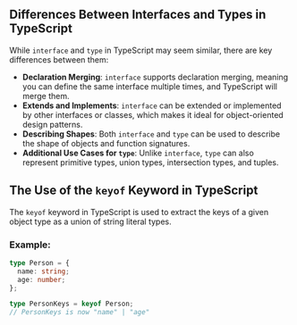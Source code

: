 ## Differences Between Interfaces and Types in TypeScript

While `interface` and `type` in TypeScript may seem similar, there are key differences between them:

- **Declaration Merging**: `interface` supports declaration merging, meaning you can define the same interface multiple times, and TypeScript will merge them.
- **Extends and Implements**: `interface` can be extended or implemented by other interfaces or classes, which makes it ideal for object-oriented design patterns.
- **Describing Shapes**: Both `interface` and `type` can be used to describe the shape of objects and function signatures.
- **Additional Use Cases for `type`**: Unlike `interface`, `type` can also represent primitive types, union types, intersection types, and tuples.


## The Use of the `keyof` Keyword in TypeScript

The `keyof` keyword in TypeScript is used to extract the keys of a given object type as a union of string literal types.

### Example:

```ts
type Person = {
  name: string;
  age: number;
};

type PersonKeys = keyof Person;
// PersonKeys is now "name" | "age"
